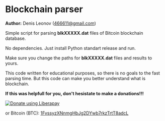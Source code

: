 Blockchain parser
=================

**Author:** Denis Leonov (<466611@gmail.com>)

Simple script for parsing **blkXXXXX.dat** files of Bitcoin blockchain database.

No dependencies. Just install Python standart release and run.

Make sure you change the paths for **blkXXXXX.dat** files and results to yours.

This code written for educational purposes, so there is no goals to the fast parsing time. But this code can make you better understand what is blockchain.

**If this was helpfull for you, don't hesistate to make a donations!!!**

<noscript><a href="https://liberapay.com/ragestack/donate"><img alt="Donate using Liberapay" src="https://liberapay.com/assets/widgets/donate.svg"></a></noscript>

or Bitcoin (BTC): <a href="https://www.blockchain.com/btc/address/1FvssyzXNnmgHbJg2DYwb7rkzTrtT8adcL">1FvssyzXNnmgHbJg2DYwb7rkzTrtT8adcL</a>

